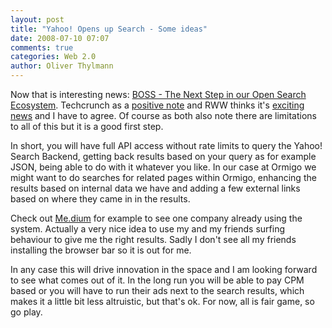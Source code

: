 ```yaml
---
layout: post
title: "Yahoo! Opens up Search - Some ideas"
date: 2008-07-10 07:07
comments: true
categories: Web 2.0
author: Oliver Thylmann
---
```







Now that is interesting news: [BOSS - The Next Step in our Open Search Ecosystem](http://www.ysearchblog.com/archives/000599.html). Techcrunch as a [positive note](http://www.techcrunch.com/2008/07/09/yahoo-radically-opens-web-search-with-boss/) and RWW thinks it's [exciting news](http://www.readwriteweb.com/archives/yahoo_opens_its_search_engine.php) and I have to agree. Of course as both also note there are limitations to all of this but it is a good first step.

In short, you will have full API access without rate limits to query the Yahoo! Search Backend, getting back results based on your query as for example JSON, being able to do with it whatever you like. In our case at Ormigo we might want to do searches for related pages within Ormigo, enhancing the results based on internal data we have and adding a few external links based on where they came in in the results.

Check out [Me.dium](http://me.dium.com/) for example to see one company already using the system. Actually a very nice idea to use my and my friends surfing behaviour to give me the right results. Sadly I don't see all my friends installing the browser bar so it is out for me.

In any case this will drive innovation in the space and I am looking forward to see what comes out of it. In the long run you will be able to pay CPM based or you will have to run their ads next to the search results, which makes it a little bit less altruistic, but that's ok. For now, all is fair game, so go play.

